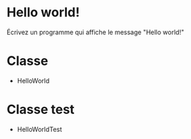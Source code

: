 # Hello world!

Écrivez un programme qui affiche le message "Hello world!"

# Classe
* HelloWorld

# Classe test
* HelloWorldTest

